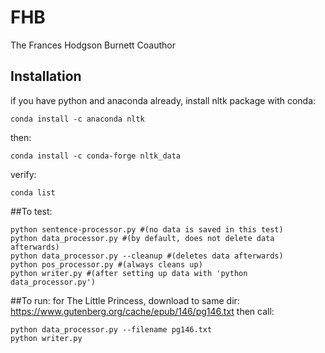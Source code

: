 # FHB
The Frances Hodgson Burnett Coauthor

## Installation
if you have python and anaconda already, 
install nltk package with conda: 
```
conda install -c anaconda nltk
```
then:
```
conda install -c conda-forge nltk_data
```
verify:
```
conda list
```

##To test:
```
python sentence-processor.py #(no data is saved in this test)
python data_processor.py #(by default, does not delete data afterwards)
python data_processor.py --cleanup #(deletes data afterwards)
python pos_processor.py #(always cleans up)
python writer.py #(after setting up data with 'python data_processor.py')
```

##To run:
for The Little Princess, download to same dir: https://www.gutenberg.org/cache/epub/146/pg146.txt
then call:
```
python data_processor.py --filename pg146.txt
python writer.py
```
